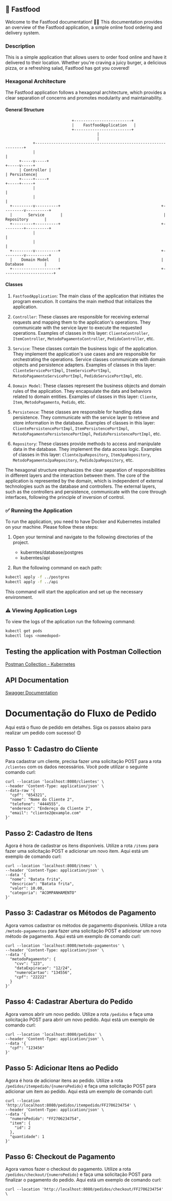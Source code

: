 ## 🍔 Fastfood

Welcome to the Fastfood documentation! 🎉🎉 This documentation provides an overview of the Fastfood application, a simple online food ordering and delivery system.

### Description

This is a simple application that allows users to order food online and have it delivered to their location. Whether you're craving a juicy burger, a delicious pizza, or a refreshing salad, Fastfood has got you covered!

### Hexagonal Architecture

The Fastfood application follows a hexagonal architecture, which provides a clear separation of concerns and promotes modularity and maintainability.

#### General Structure

                                 +-------------------------+
                                 |    FastfoodApplication   |
                                 +-------------------------+
                                            |
                                            |
                +-----------------------------------------------------------------+
                |                                                                 |
          +-----v-----+                                                   +-----v-----+
          | Controller |                                                   | Persistence|
          +-----+-----+                                                   +-----+-----+
                |                                                                 |
                |                                                                 |
      +---------v----------+                                            +---------v----------+
      |       Service       |                                            |     Repository       |
      +---------+----------+                                            +---------+----------+
                |                                                                 |
                |                                                                 |
      +---------v----------+                                            +---------v----------+
      |    Domain Model    |                                            |     Database         |
      +--------------------+                                            +----------------------+

#### Classes

1. `FastfoodApplication`: The main class of the application that initiates the program execution. It contains the main method that initializes the application.

2. `Controller`: These classes are responsible for receiving external requests and mapping them to the application's operations. They communicate with the service layer to execute the requested operations. Examples of classes in this layer: `ClienteController`, `ItemController`, `MetodoPagamentoController`, `PedidoController`, etc.

3. `Service`: These classes contain the business logic of the application. They implement the application's use cases and are responsible for orchestrating the operations. Service classes communicate with domain objects and persistence adapters. Examples of classes in this layer: `ClienteServicePortImpl`, `ItemServicePortImpl`, `MetodoPagamentoServicePortImpl`, `PedidoServicePortImpl`, etc.

4. `Domain Model`: These classes represent the business objects and domain rules of the application. They encapsulate the data and behaviors related to domain entities. Examples of classes in this layer: `Cliente`, `Item`, `MetodoPagamento`, `Pedido`, etc.

5. `Persistence`: These classes are responsible for handling data persistence. They communicate with the service layer to retrieve and store information in the database. Examples of classes in this layer: `ClientePersistencePortImpl`, `ItemPersistencePortImpl`, `MetodoPagamentoPersistencePortImpl`, `PedidoPersistencePortImpl`, etc.

6. `Repository`: These classes provide methods to access and manipulate data in the database. They implement the data access logic. Examples of classes in this layer: `ClienteJpaRepository`, `ItemJpaRepository`, `MetodoPagamentoJpaRepository`, `PedidoJpaRepository`, etc.

The hexagonal structure emphasizes the clear separation of responsibilities in different layers and the interaction between them. The core of the application is represented by the domain, which is independent of external technologies such as the database and controllers. The external layers, such as the controllers and persistence, communicate with the core through interfaces, following the principle of inversion of control.

### ✅ Running the Application

To run the application, you need to have Docker and Kubernetes installed on your machine. Please follow these steps:

1. Open your terminal and navigate to the following directories of the project.
    - kuberntes/database/postgres
    - kuberntes/api

2. Run the following command on each path:

```bash
kubectl apply -f ../postgres
kubectl apply -f ../api
```

This command will start the application and set up the necessary environment.

### ⚠️ Viewing Application Logs

To view the logs of the aplication run the following command:

```bash
kubectl get pods
kubectl logs <nomedopod>
```

## Testing the application with Postman Collection

[Postman Collection - Kubernetes](docs/Fastfood-Kubernetes.postman_collection.json)

## API Documentation

[Swagger Documentation](http://localhost:8080/swagger-ui/index.html#/)

# Documentação do Fluxo de Pedido

Aqui está o fluxo de pedido em detalhes. Siga os passos abaixo para realizar um pedido com sucesso! 😊

## Passo 1: Cadastro do Cliente

Para cadastrar um cliente, precisa fazer uma solicitação POST para a rota `/clientes` com os dados necessários. Você pode utilizar o seguinte comando curl:

```shell
curl --location 'localhost:8080/clientes' \
--header 'Content-Type: application/json' \
--data-raw '{
  "cpf": "654321",
  "nome": "Nome do Cliente 2",
  "telefone": "4444555",
  "endereco": "Endereço do Cliente 2",
  "email": "cliente2@example.com"
}'
```

## Passo 2: Cadastro de Itens

Agora é hora de cadastrar os itens disponíveis. Utilize a rota `/items` para fazer uma solicitação POST e adicionar um novo item. Aqui está um exemplo de comando curl:

```shell
curl --location 'localhost:8080/items' \
--header 'Content-Type: application/json' \
--data '{
  "nome": "Batata frita",
  "descricao": "Batata frita",
  "valor": 10.00,
  "categoria": "ACOMPANHAMENTO"
}'
```

## Passo 3: Cadastrar os Métodos de Pagamento

Agora vamos cadastrar os métodos de pagamento disponíveis. Utilize a rota `/metodo-pagamentos` para fazer uma solicitação POST e adicionar um novo método de pagamento. Aqui está um exemplo de comando curl:

```shell
curl --location 'localhost:8080/metodo-pagamentos' \
--header 'Content-Type: application/json' \
--data '{
  "metodoPagamento": {
    "cvv": "123",
    "dataExpiracao": "12/24",
    "numeroCartao": "134556",
    "cpf": "22222"
  }
}'
```

## Passo 4: Cadastrar Abertura do Pedido

Agora vamos abrir um novo pedido. Utilize a rota `/pedidos` e faça uma solicitação POST para abrir um novo pedido. Aqui está um exemplo de comando curl:

```shell
curl --location 'localhost:8080/pedidos' \
--header 'Content-Type: application/json' \
--data '{
  "cpf": "123456"
}'
```

## Passo 5: Adicionar Itens ao Pedido

Agora é hora de adicionar itens ao pedido. Utilize a rota `/pedidos/itempedido/{numeroPedido}` e faça uma solicitação POST para adicionar um item ao pedido. Aqui está um exemplo de comando curl:

```shell
curl --location 'http://localhost:8080/pedidos/itempedido/FF2706234754' \
--header 'Content-Type: application/json' \
--data '{
  "numeroPedido": "FF2706234754",
  "item": {
    "id": 2
  },
  "quantidade": 1
}'
```

## Passo 6: Checkout de Pagamento

Agora vamos fazer o checkout do pagamento. Utilize a rota `/pedidos/checkout/{numeroPedido}` e faça uma solicitação POST para finalizar o pagamento do pedido. Aqui está um exemplo de comando curl:

```shell
curl --location 'http://localhost:8080/pedidos/checkout/FF2706234754' \
